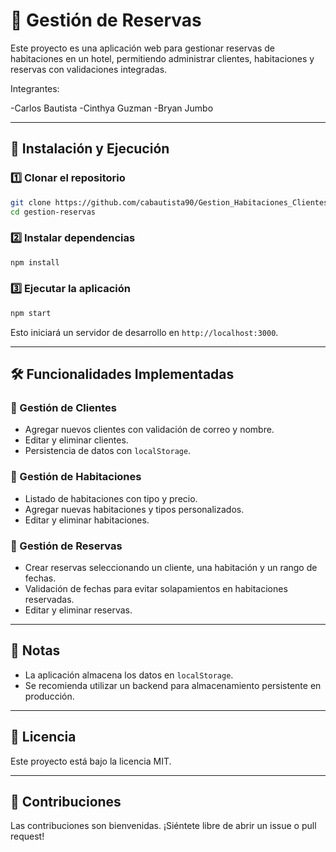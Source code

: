 # 📘 Gestión de Reservas

Este proyecto es una aplicación web para gestionar reservas de habitaciones en un hotel, permitiendo administrar clientes, habitaciones y reservas con validaciones integradas.

Integrantes:

-Carlos Bautista
-Cinthya Guzman
-Bryan Jumbo

---

## 🚀 Instalación y Ejecución

### 1️⃣ Clonar el repositorio
```bash
git clone https://github.com/cabautista90/Gestion_Habitaciones_Clientes.git
cd gestion-reservas
```

### 2️⃣ Instalar dependencias
```bash
npm install
```

### 3️⃣ Ejecutar la aplicación
```bash
npm start
```
Esto iniciará un servidor de desarrollo en `http://localhost:3000`.

---

## 🛠 Funcionalidades Implementadas

### 📌 Gestión de Clientes
- Agregar nuevos clientes con validación de correo y nombre.
- Editar y eliminar clientes.
- Persistencia de datos con `localStorage`.

### 📌 Gestión de Habitaciones
- Listado de habitaciones con tipo y precio.
- Agregar nuevas habitaciones y tipos personalizados.
- Editar y eliminar habitaciones.

### 📌 Gestión de Reservas
- Crear reservas seleccionando un cliente, una habitación y un rango de fechas.
- Validación de fechas para evitar solapamientos en habitaciones reservadas.
- Editar y eliminar reservas.

---

## 📄 Notas
- La aplicación almacena los datos en `localStorage`.
- Se recomienda utilizar un backend para almacenamiento persistente en producción.

---

## 📜 Licencia
Este proyecto está bajo la licencia MIT.

---

## 🤝 Contribuciones
Las contribuciones son bienvenidas. ¡Siéntete libre de abrir un issue o pull request!

